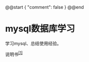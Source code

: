 @@start
{
    "comment": false
}
@@end

# mysql数据库学习
学习mysql、总结使用经验。

说明书<sup><a href='xxx'>[1]</a></sup>
